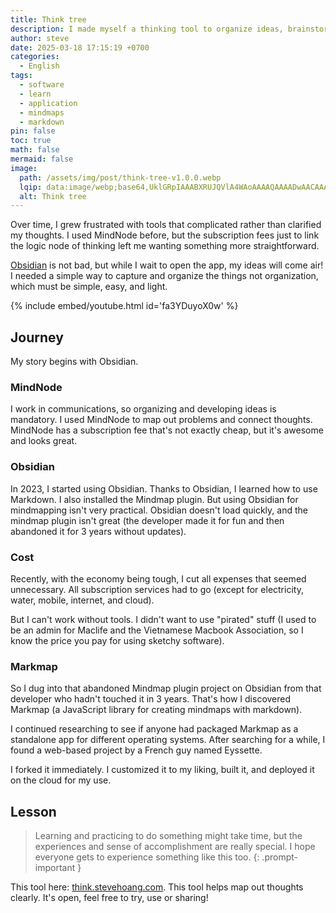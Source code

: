 ```yaml
---
title: Think tree
description: I made myself a thinking tool to organize ideas, brainstorm, and visualize concepts effortlessly
author: steve
date: 2025-03-18 17:15:19 +0700
categories:
  - English
tags:
  - software
  - learn
  - application
  - mindmaps
  - markdown
pin: false
toc: true
math: false
mermaid: false
image:
  path: /assets/img/post/think-tree-v1.0.0.webp
  lqip: data:image/webp;base64,UklGRpIAAABXRUJQVlA4WAoAAAAQAAAADwAACAAAQUxQSDAAAAARL6CmbSM4t3Z+j8VhaUTE+LhBVQMR1CaDAKaDAK8Gpn+Z+5Igov8TkIO6h/HPHAVWUDggPAAAABACAJ0BKhAACQAFQHwlpAAC9q/jfI+w+gAA/tun1aF2+bXAeD/P48QrG6Kj/ry9O9c4KIz0SXbNUAAAAA==
  alt: Think tree
---
```


Over time, I grew frustrated with tools that complicated rather than clarified my thoughts. I used MindNode before, but the subscription fees just to link the logic node of thinking left me wanting something more straightforward.

[Obsidian](/obsidian) is not bad, but while I wait to open the app, my ideas will come air! I needed a simple way to capture and organize the things not organization, which must be simple, easy, and light.

{% include embed/youtube.html id='fa3YDuyoX0w' %}

## Journey

My story begins with Obsidian.

### MindNode

I work in communications, so organizing and developing ideas is mandatory. I used MindNode to map out problems and connect thoughts. MindNode has a subscription fee that's not exactly cheap, but it's awesome and looks great.

### Obsidian

In 2023, I started using Obsidian. Thanks to Obsidian, I learned how to use Markdown. I also installed the Mindmap plugin. But using Obsidian for mindmapping isn't very practical. Obsidian doesn't load quickly, and the mindmap plugin isn't great (the developer made it for fun and then abandoned it for 3 years without updates).

### Cost

Recently, with the economy being tough, I cut all expenses that seemed unnecessary. All subscription services had to go (except for electricity, water, mobile, internet, and cloud).

But I can't work without tools. I didn't want to use "pirated" stuff (I used to be an admin for Maclife and the Vietnamese Macbook Association, so I know the price you pay for using sketchy software).

### Markmap

So I dug into that abandoned Mindmap plugin project on Obsidian from that developer who hadn't touched it in 3 years. That's how I discovered Markmap (a JavaScript library for creating mindmaps with markdown).

I continued researching to see if anyone had packaged Markmap as a standalone app for different operating systems. After searching for a while, I found a web-based project by a French guy named Eyssette.

I forked it immediately. I customized it to my liking, built it, and deployed it on the cloud for my use.

## Lesson

> Learning and practicing to do something might take time, but the experiences and sense of accomplishment are really special.
> I hope everyone gets to experience something like this too.
{: .prompt-important }

This tool here: [think.stevehoang.com](https://think.stevehoang.com). This tool helps map out thoughts clearly.
It's open, feel free to try, use or sharing!
